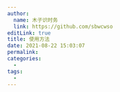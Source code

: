 ```yaml
---
author: 
  name: 木子识时务
  link: https://github.com/sbwcwso
editLink: true
title: 使用方法
date: 2021-08-22 15:03:07
permalink: 
categories: 
  - 
tags: 
  - 
---
```

